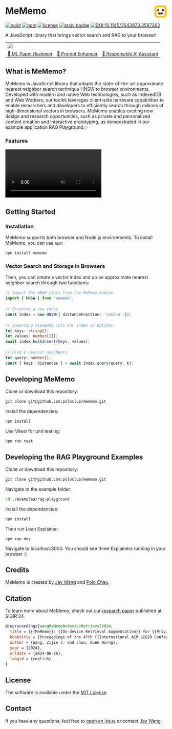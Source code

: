 # MeMemo <a href="https://poloclub.github.io/mememo/"><img align="right" src="./examples/rag-playground/src/images/icon-logo.svg" height="38"></img></a>

[![build](https://github.com/poloclub/mememo/actions/workflows/build.yml/badge.svg)](https://github.com/poloclub/mememo/actions/workflows/build.yml)
[![npm](https://img.shields.io/npm/v/mememo?color=orange)](https://www.npmjs.com/package/mememo)
[![license](https://img.shields.io/badge/License-MIT-blue)](https://github.com/poloclub/mememo/blob/main/LICENSE)
[![arxiv badge](https://img.shields.io/badge/arXiv-2407.01972-red)](https://arxiv.org/abs/2407.01972)
[![DOI:10.1145/3543873.3587362](https://img.shields.io/badge/DOI-10.1145/3626772.3657662-blue)](https://doi.org/10.1145/3626772.3657662)

A JavaScript library that brings vector search and RAG to your browser!

<table>
  <tr>
    <td colspan="3"><a href="https://poloclub.github.io/mememo"><img src='https://i.imgur.com/4cDZQSz.png' width="100%"></a></td>
  </tr>
  <tr></tr>
  <tr>
     <td><a href="https://poloclub.github.io/mememo/?dataset=paper">🤖 ML Paper Reviewer</a></td>
     <td><a href="https://poloclub.github.io/mememo/?dataset=diffusiondb">🌠 Prompt Enhancer</a></td>
     <td><a href="https://poloclub.github.io/mememo/?dataset=accident">🌱 Responsible AI Assistant</a></td>
  </tr>
</table>

## What is MeMemo?

MeMemo is JavaScript library that adapts the state-of-the-art approximate nearest neighbor search technique HNSW to browser environments.
Developed with modern and native Web technologies, such as IndexedDB and Web Workers, our toolkit leverages client-side hardware capabilities to enable researchers and developers to efficiently search through millions of high-dimensional vectors in browsers.
MeMemo enables exciting new design and research opportunities, such as private and personalized content creation and interactive prototyping, as demonstrated in our example application RAG Playground.✨

### Features

<video src="https://github.com/poloclub/mememo/assets/15007159/081ab670-a90a-464b-a9e6-e70b308314c9"></video>

## Getting Started

### Installation

MeMemo supports both browser and Node.js environments. To install MeMemo, you can use `npm`:

```bash
npm install mememo
```

### Vector Search and Storage in Browsers

Then, you can create a vector index and do an approximate nearest neighbor search through two functions:

```typescript
// Import the HNSW class from the MeMemo module
import { HNSW } from 'mememo';

// Creating a new index
const index = new HNSW({ distanceFunction: 'cosine' });

// Inserting elements into our index in batches
let keys: string[];
let values: number[][];
await index.bulkInsert(keys, values);

// Find k-nearest neighbors
let query: number[];
const { keys, distances } = await index.query(query, k);
```

## Developing MeMemo

Clone or download this repository:

```bash
git clone git@github.com:poloclub/mememo.git
```

Install the dependencies:

```bash
npm install
```

Use Vitest for unit testing:

```
npm run test
```

## Developing the RAG Playground Examples

Clone or download this repository:

```bash
git clone git@github.com:poloclub/mememo.git
```

Navigate to the example folder:

```bash
cd ./examples/rag-playground
```

Install the dependencies:

```bash
npm install
```

Then run Loan Explainer:

```
npm run dev
```

Navigate to localhost:3000. You should see three Explainers running in your browser :)

## Credits

MeMemo is created by <a href='https://zijie.wang/' target='_blank'>Jay Wang</a> and <a href='' target='_blank'>Polo Chau</a>.

## Citation

To learn more about MeMemo, check out our [research paper](https://arxiv.org/abs/2407.01972) published at SIGIR'24.

```bibtex
@inproceedings{wangMeMemoOndeviceRetrieval2024,
  title = {{{MeMemo}}: {{On-device Retrieval Augmentation}} for {{Private}} and {{Personalized Text Generation}}},
  booktitle = {Proceedings of the 47th {{International ACM SIGIR Conference}} on {{Research}} and {{Development}} in {{Information Retrieval}}},
  author = {Wang, Zijie J. and Chau, Duen Horng},
  year = {2024},
  urldate = {2024-06-26},
  langid = {english}
}
```

## License

The software is available under the [MIT License](https://github.com/poloclub/mememo/blob/main/LICENSE).

## Contact

If you have any questions, feel free to [open an issue](https://github.com/poloclub/mememo/issues/new) or contact [Jay Wang](https://zijie.wang).
